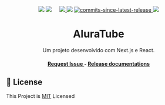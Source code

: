 <div align="center">

  <!----- Badges ----->

  <!-- Watchers -->
  <img src="https://img.shields.io/github/watchers/gupdelf/AluraTube?style=social" /> 
  <!-- LinkedIn -->
  <img src="https://img.shields.io/badge/LinkedIn-0077b5?style=flat-square&logo=linkedin&logoColor=white"/>
  <span>ㅤ</span>
  
  <!-- License -->
  <a href="https://github.com/gupdelf/AluraTube/blob/main/LICENSE" target="_blank">
    <img src="https://img.shields.io/github/license/gupdelf/AluraTube?style=flat-square" />
  </a>
  
  <!-- Issues -->
  <img src="https://img.shields.io/github/issues/gupdelf/AluraTube?style=flat-square" />
  
  <!-- Commits since last release -->
  <a href="https://github.com/gupdelf/AluraTube/releases" target="_blank">
    <img src="https://img.shields.io/github/commits-since/gupdelf/aluratube/latest?style=flat-square" alt="commits-since-latest-release" />
  </a>
  
  <!-- Depolyment state -->
  <a href="https://github.com/gupdelf/AluraTube/deployments/activity_log?environment=Production" target="_blank">
    <img src="https://img.shields.io/github/deployments/gupdelf/aluratube/Production?style=flat-square" />
  </a>
  
<!-------------------------------------------------------->
  
  <!----- Project Board ----->
  
  <h1>AluraTube</h1>
  
  <p>
    Um projeto desenvolvido com Next.js e React.
  </p>

  <h4>
    <a href="https://github.com/gupdelf/AluraTube/issues/new">
      Request Issue
    </a>
    <span>-</span>
    <a href="https://github.com/gupdelf/AluraTube/releases" target="_blank">
      Release documentations
    </a>


  </h4>
</div>

<!-------------------------------------------------------->

## 📝 License

This Project is [MIT](./LICENSE) Licensed

<br/>
